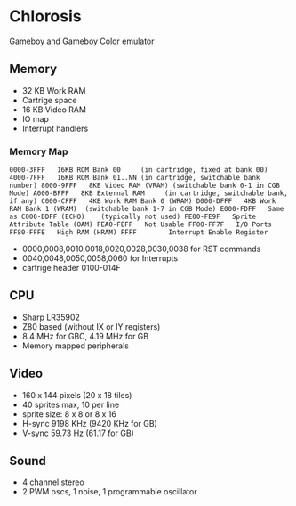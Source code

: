 # Chlorosis
Gameboy and Gameboy Color emulator

## Memory
- 32 KB Work RAM
- Cartrige space
- 16 KB Video RAM
- IO map
- Interrupt handlers

### Memory Map
`
  0000-3FFF   16KB ROM Bank 00     (in cartridge, fixed at bank 00)
  4000-7FFF   16KB ROM Bank 01..NN (in cartridge, switchable bank number)
  8000-9FFF   8KB Video RAM (VRAM) (switchable bank 0-1 in CGB Mode)
  A000-BFFF   8KB External RAM     (in cartridge, switchable bank, if any)
  C000-CFFF   4KB Work RAM Bank 0 (WRAM)
  D000-DFFF   4KB Work RAM Bank 1 (WRAM)  (switchable bank 1-7 in CGB Mode)
  E000-FDFF   Same as C000-DDFF (ECHO)    (typically not used)
  FE00-FE9F   Sprite Attribute Table (OAM)
  FEA0-FEFF   Not Usable
  FF00-FF7F   I/O Ports
  FF80-FFFE   High RAM (HRAM)
  FFFF        Interrupt Enable Register
`

- 0000,0008,0010,0018,0020,0028,0030,0038   for RST commands
- 0040,0048,0050,0058,0060                  for Interrupts
- cartrige header 0100-014F

## CPU
- Sharp LR35902
- Z80 based (without IX or IY registers)
- 8.4 MHz for GBC, 4.19 MHz for GB
- Memory mapped peripherals

## Video
- 160 x 144 pixels (20 x 18 tiles)
- 40 sprites max, 10 per line
- sprite size: 8 x 8 or 8 x 16
- H-sync 9198 KHz (9420 KHz for GB)
- V-sync 59.73 Hz (61.17 for GB)

## Sound
- 4 channel stereo
- 2 PWM oscs, 1 noise, 1 programmable oscillator
